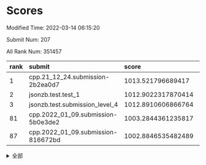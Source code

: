 # Scores

Modified Time: 2022-03-14 06:15:20

Submit Num: 207

All Rank Num: 351457

| rank |               submit               |       score        |       sigma        | pk_num |
| :--- | :--------------------------------- | :----------------- | :----------------- | :----- |
| 1    | cpp.21_12_24.submission-2b2ea0d7   | 1013.521796689417  | 0.8010582559694184 | 6793   |
| 2    | jsonzb.test.test_1                 | 1012.9022317870414 | 0.788346276146879  | 6793   |
| 3    | jsonzb.test.submission_level_4     | 1012.8910606866764 | 0.8043118827186841 | 6795   |
| 81   | cpp.2022_01_09.submission-5b0e3de2 | 1003.2844361235817 | 0.7076009523871292 | 6789   |
| 87   | cpp.2022_01_09.submission-816672bd | 1002.8846535482489 | 0.6992199768003456 | 6793   |


<details>
<summary>全部</summary>

| rank |                 submit                 |       score        |       sigma        | pk_num |
| :--- | :------------------------------------- | :----------------- | :----------------- | :----- |
| 1    | cpp.21_12_24.submission-2b2ea0d7       | 1013.521796689417  | 0.8010582559694184 | 6793   |
| 2    | jsonzb.test.test_1                     | 1012.9022317870414 | 0.788346276146879  | 6793   |
| 3    | jsonzb.test.submission_level_4         | 1012.8910606866764 | 0.8043118827186841 | 6795   |
| 4    | gobigger.level_3.submission_level_3_12 | 1011.9704594755775 | 0.8093507318249603 | 6790   |
| 5    | gobigger.level_3.submission_level_3_38 | 1011.3860514278176 | 0.7741586725699585 | 6792   |
| 6    | gobigger.level_3.submission_level_3_6  | 1011.1615137281811 | 0.7812493877209415 | 6793   |
| 7    | gobigger.level_3.submission_level_3_14 | 1011.0556266686102 | 0.7673825522315656 | 6795   |
| 8    | gobigger.level_3.submission_level_3_9  | 1010.9425308261378 | 0.7484703835626414 | 6792   |
| 9    | gobigger.level_3.submission_level_3_33 | 1010.9265731609516 | 0.7675202660008124 | 6785   |
| 10   | gobigger.level_3.submission_level_3_30 | 1010.6857072486343 | 0.7797091591969272 | 6797   |
| 11   | gobigger.level_3.submission_level_3_3  | 1010.612234023558  | 0.7528966336107985 | 6800   |
| 12   | gobigger.level_3.submission_level_3_5  | 1010.5406837383347 | 0.7626048316366553 | 6791   |
| 13   | gobigger.level_3.submission_level_3_27 | 1010.5395372605205 | 0.8156712758769052 | 6793   |
| 14   | gobigger.level_3.submission_level_3_18 | 1010.4405645208883 | 0.7489382951445661 | 6793   |
| 15   | gobigger.level_3.submission_level_3_49 | 1010.4385650063624 | 0.7749776795747614 | 6789   |
| 16   | gobigger.level_3.submission_level_3_48 | 1010.3991263647251 | 0.739811379235828  | 6787   |
| 17   | gobigger.level_3.submission_level_3_13 | 1010.3449738047484 | 0.7783317258288005 | 6793   |
| 18   | gobigger.level_3.submission_level_3_41 | 1010.3285645468492 | 0.7476272421248333 | 6796   |
| 19   | gobigger.level_3.submission_level_3_0  | 1010.3239795386405 | 0.7553532824012671 | 6793   |
| 20   | gobigger.level_3.submission_level_3_15 | 1010.3058215844708 | 0.7484455592104625 | 6793   |
| 21   | gobigger.level_3.submission_level_3_25 | 1010.2639202026505 | 0.7443479216773494 | 6790   |
| 22   | gobigger.level_3.submission_level_3_26 | 1010.186387857753  | 0.7782673434075572 | 6794   |
| 23   | gobigger.level_3.submission_level_3_7  | 1010.0836521507429 | 0.7552996244028813 | 6791   |
| 24   | gobigger.level_3.submission_level_3_10 | 1010.0231712484058 | 0.7505829260587443 | 6788   |
| 25   | gobigger.level_3.submission_level_3_47 | 1009.9838623054974 | 0.7897991590217148 | 6793   |
| 26   | gobigger.level_3.submission_level_3_32 | 1009.9605326749964 | 0.75246057723179   | 6791   |
| 27   | gobigger.level_3.submission_level_3_28 | 1009.9531896486536 | 0.7632397701694438 | 6792   |
| 28   | gobigger.level_3.submission_level_3_46 | 1009.8208397153996 | 0.7607377811427121 | 6792   |
| 29   | gobigger.level_3.submission_level_3_43 | 1009.8103175304235 | 0.7780773292807543 | 6793   |
| 30   | gobigger.level_3.submission_level_3_45 | 1009.7934846746281 | 0.7728792432830043 | 6788   |
| 31   | gobigger.level_3.submission_level_3_35 | 1009.7911468435702 | 0.7315173018496777 | 6796   |
| 32   | gobigger.level_3.submission_level_3_36 | 1009.7829622533251 | 0.7597265905787707 | 6786   |
| 33   | gobigger.level_3.submission_level_3_11 | 1009.7537627789011 | 0.7512858839091592 | 6793   |
| 34   | gobigger.level_3.submission_level_3_20 | 1009.7237868113511 | 0.7441901075227203 | 6790   |
| 35   | gobigger.level_3.submission_level_3_34 | 1009.6958535847328 | 0.7514291188184573 | 6797   |
| 36   | gobigger.level_3.submission_level_3_21 | 1009.6734208641125 | 0.7651224658947431 | 6792   |
| 37   | gobigger.level_3.submission_level_3_2  | 1009.672696348944  | 0.7448356526150351 | 6786   |
| 38   | gobigger.level_3.submission_level_3_42 | 1009.6725623819997 | 0.7612499090258839 | 6794   |
| 39   | gobigger.level_3.submission_level_3_40 | 1009.586269400755  | 0.7624362084244585 | 6793   |
| 40   | gobigger.level_3.submission_level_3_19 | 1009.5512556692554 | 0.745384359397786  | 6788   |
| 41   | gobigger.level_3.submission_level_3_1  | 1009.5453373448245 | 0.755076208641071  | 6794   |
| 42   | gobigger.level_3.submission_level_3_44 | 1009.536761854356  | 0.7563190137274949 | 6792   |
| 43   | gobigger.level_3.submission_level_3_29 | 1009.4589250489125 | 0.7417006649330894 | 6795   |
| 44   | gobigger.level_3.submission_level_3_22 | 1009.4501302055651 | 0.7551745458717357 | 6792   |
| 45   | gobigger.level_3.submission_level_3_24 | 1009.4000867975321 | 0.7277490123831368 | 6788   |
| 46   | gobigger.level_3.submission_level_3_17 | 1009.2632433525099 | 0.7498871882507562 | 6793   |
| 47   | gobigger.level_3.submission_level_3_31 | 1009.255047776022  | 0.7387904784799086 | 6791   |
| 48   | gobigger.level_3.submission_level_3_8  | 1009.1945789915234 | 0.7487322530854316 | 6793   |
| 49   | gobigger.level_3.submission_level_3_39 | 1009.0785680489267 | 0.757005951973837  | 6792   |
| 50   | gobigger.level_3.submission_level_3_37 | 1009.0295277893805 | 0.7525005405614289 | 6791   |
| 51   | gobigger.level_3.submission_level_3_16 | 1008.9994051111806 | 0.741396656544727  | 6793   |
| 52   | gobigger.level_3.submission_level_3_4  | 1008.6272798581217 | 0.75874383624576   | 6794   |
| 53   | gobigger.level_3.submission_level_3_23 | 1008.4221420004019 | 0.7481184944242029 | 6789   |
| 54   | gobigger.level_1.submission_level_1_49 | 1005.8074609137664 | 0.7256576572385811 | 6783   |
| 55   | gobigger.level_1.submission_level_1_9  | 1004.8962408094882 | 0.7190158547248634 | 6792   |
| 56   | gobigger.level_1.submission_level_1_6  | 1004.7453333933751 | 0.7314693447455155 | 6796   |
| 57   | gobigger.level_1.submission_level_1_13 | 1004.6728828362839 | 0.7223710128629247 | 6789   |
| 58   | gobigger.level_1.submission_level_1_40 | 1004.6379562794269 | 0.7333407019919732 | 6788   |
| 59   | gobigger.level_1.submission_level_1_44 | 1004.4500397257368 | 0.7334901725560974 | 6790   |
| 60   | gobigger.level_1.submission_level_1_3  | 1004.3304413440949 | 0.7261002311746501 | 6789   |
| 61   | gobigger.level_1.submission_level_1_15 | 1004.3170891754175 | 0.7174324773415381 | 6794   |
| 62   | gobigger.level_1.submission_level_1_25 | 1004.1630249048334 | 0.7270007253514359 | 6795   |
| 63   | gobigger.level_1.submission_level_1_41 | 1004.0981987882379 | 0.7280365481991999 | 6793   |
| 64   | gobigger.level_1.submission_level_1_23 | 1004.0951284329017 | 0.7296213238261369 | 6787   |
| 65   | gobigger.level_1.submission_level_1_10 | 1003.8936630174545 | 0.7145586464002486 | 6789   |
| 66   | gobigger.level_1.submission_level_1_33 | 1003.8302913294579 | 0.714279098073709  | 6788   |
| 67   | gobigger.level_1.submission_level_1_26 | 1003.7599325303619 | 0.7171165984961105 | 6790   |
| 68   | gobigger.level_1.submission_level_1_28 | 1003.7512964500584 | 0.7290037435916363 | 6785   |
| 69   | gobigger.level_1.submission_level_1_0  | 1003.6901540001872 | 0.7128531650722837 | 6795   |
| 70   | gobigger.level_1.submission_level_1_21 | 1003.4954531736936 | 0.7112059215798391 | 6793   |
| 71   | gobigger.level_1.submission_level_1_11 | 1003.4698076362369 | 0.725426806862966  | 6792   |
| 72   | gobigger.level_1.submission_level_1_29 | 1003.4533663601997 | 0.7184701301921053 | 6795   |
| 73   | gobigger.level_1.submission_level_1_24 | 1003.4448012029154 | 0.7127195360744947 | 6787   |
| 74   | gobigger.level_1.submission_level_1_7  | 1003.4316643890106 | 0.7127858034512506 | 6788   |
| 75   | gobigger.level_1.submission_level_1_16 | 1003.428424391476  | 0.7177486183362027 | 6789   |
| 76   | gobigger.level_1.submission_level_1_36 | 1003.3771868571984 | 0.7195695729503268 | 6789   |
| 77   | gobigger.level_1.submission_level_1_18 | 1003.3597214273943 | 0.7205507468242661 | 6792   |
| 78   | gobigger.level_1.submission_level_1_46 | 1003.3407458857513 | 0.7206115683638565 | 6790   |
| 79   | gobigger.level_1.submission_level_1_4  | 1003.334546656712  | 0.716059255841649  | 6792   |
| 80   | gobigger.level_1.submission_level_1_37 | 1003.303317229919  | 0.7269715297546634 | 6787   |
| 81   | cpp.2022_01_09.submission-5b0e3de2     | 1003.2844361235817 | 0.7076009523871292 | 6789   |
| 82   | gobigger.level_1.submission_level_1_48 | 1003.2489482900332 | 0.7137400689131752 | 6789   |
| 83   | gobigger.level_1.submission_level_1_22 | 1003.2324085962899 | 0.7316721211321068 | 6792   |
| 84   | gobigger.level_1.submission_level_1_20 | 1003.1923631187907 | 0.7113578771473746 | 6791   |
| 85   | gobigger.level_1.submission_level_1_5  | 1003.18230664981   | 0.7098183985676081 | 6789   |
| 86   | gobigger.level_1.submission_level_1_27 | 1003.07542637154   | 0.7197998576305042 | 6789   |
| 87   | cpp.2022_01_09.submission-816672bd     | 1002.8846535482489 | 0.6992199768003456 | 6793   |
| 88   | gobigger.level_1.submission_level_1_1  | 1002.8833039686865 | 0.709775189238235  | 6788   |
| 89   | gobigger.level_1.submission_level_1_12 | 1002.875115244777  | 0.714239622718191  | 6797   |
| 90   | gobigger.level_1.submission_level_1_14 | 1002.8525025705926 | 0.71198547272406   | 6794   |
| 91   | gobigger.level_1.submission_level_1_34 | 1002.7009863003253 | 0.7143528332884961 | 6795   |
| 92   | gobigger.level_1.submission_level_1_30 | 1002.6673626805028 | 0.7133333513589647 | 6789   |
| 93   | gobigger.level_1.submission_level_1_31 | 1002.6343861809354 | 0.7192528685571876 | 6785   |
| 94   | gobigger.level_1.submission_level_1_47 | 1002.5669874610677 | 0.7178654486046541 | 6788   |
| 95   | gobigger.level_1.submission_level_1_2  | 1002.5345007759337 | 0.7077958470560795 | 6790   |
| 96   | gobigger.level_1.submission_level_1_8  | 1002.5197875188558 | 0.7194580724630466 | 6793   |
| 97   | gobigger.level_1.submission_level_1_17 | 1002.4580830227706 | 0.7133869562310258 | 6786   |
| 98   | gobigger.level_1.submission_level_1_38 | 1002.4045998343981 | 0.7102939954887809 | 6789   |
| 99   | gobigger.level_1.submission_level_1_42 | 1002.2888833770005 | 0.7080154529591788 | 6797   |
| 100  | gobigger.level_1.submission_level_1_45 | 1002.2574175716928 | 0.7089479551770068 | 6796   |
| 101  | gobigger.level_1.submission_level_1_43 | 1002.2269062761857 | 0.7119916198909285 | 6797   |
| 102  | gobigger.level_1.submission_level_1_32 | 1001.9866797143785 | 0.7090391175354132 | 6793   |
| 103  | gobigger.level_1.submission_level_1_39 | 1001.9029793253738 | 0.7163222610091807 | 6789   |
| 104  | gobigger.level_1.submission_level_1_19 | 1001.8291713593428 | 0.7085483617866243 | 6793   |
| 105  | gobigger.level_1.submission_level_1_35 | 1001.6594899686103 | 0.7253864206161769 | 6793   |
| 106  | gobigger.random.submission_random_0    | 997.3734425036145  | 0.7097501495672577 | 6795   |
| 107  | gobigger.random.submission_random_34   | 997.2239255024205  | 0.7077317170351022 | 6788   |
| 108  | gobigger.random.submission_random_22   | 997.1773848118257  | 0.7107788229590559 | 6795   |
| 109  | gobigger.random.submission_random_38   | 997.0338963329132  | 0.7071636216741666 | 6788   |
| 110  | gobigger.random.submission_random_37   | 996.9945256980214  | 0.6957705047457547 | 6790   |
| 111  | gobigger.random.submission_random_19   | 996.9818864637083  | 0.7098022195044289 | 6787   |
| 112  | gobigger.random.submission_random_26   | 996.9662890550051  | 0.711340055261867  | 6788   |
| 113  | gobigger.random.submission_random_36   | 996.9262018495281  | 0.7210710909173897 | 6793   |
| 114  | gobigger.random.submission_random_6    | 996.8375179233495  | 0.7163567142563211 | 6791   |
| 115  | gobigger.random.submission_random_13   | 996.6481301669868  | 0.7091992149445572 | 6796   |
| 116  | gobigger.random.submission_random_10   | 996.505246697214   | 0.7112009813609222 | 6793   |
| 117  | gobigger.random.submission_random_18   | 996.4025673408063  | 0.7104109442057931 | 6786   |
| 118  | gobigger.random.submission_random_5    | 996.3975963256008  | 0.7106135677500816 | 6795   |
| 119  | gobigger.random.submission_random_31   | 996.3852263827584  | 0.7076893901036696 | 6791   |
| 120  | gobigger.random.submission_random_25   | 996.3784911846984  | 0.6983929638784903 | 6800   |
| 121  | gobigger.random.submission_random_39   | 996.355679061495   | 0.7191222256147684 | 6786   |
| 122  | gobigger.random.submission_random_47   | 996.3342306878669  | 0.7140848494057787 | 6793   |
| 123  | gobigger.random.submission_random_3    | 996.3099117658169  | 0.7008683657519769 | 6788   |
| 124  | gobigger.random.submission_random_33   | 996.2759620733435  | 0.7151208129164739 | 6789   |
| 125  | gobigger.random.submission_random_9    | 996.1798121196256  | 0.7064456054258621 | 6795   |
| 126  | gobigger.random.submission_random_29   | 996.1293964372361  | 0.7102180233567916 | 6792   |
| 127  | gobigger.random.submission_random_32   | 996.1054238396543  | 0.7216948503718157 | 6796   |
| 128  | gobigger.random.submission_random_48   | 996.1037596547962  | 0.7179019463889591 | 6794   |
| 129  | gobigger.random.submission_random_42   | 996.086082461999   | 0.7052749763635787 | 6790   |
| 130  | gobigger.random.submission_random_35   | 996.0747029117699  | 0.7081639532559034 | 6793   |
| 131  | gobigger.random.submission_random_7    | 996.0527536471443  | 0.7104399547852995 | 6791   |
| 132  | gobigger.random.submission_random_2    | 996.018599206628   | 0.7016790878236852 | 6789   |
| 133  | gobigger.random.submission_random_21   | 996.0021213290012  | 0.7092787356379785 | 6797   |
| 134  | gobigger.random.submission_random_28   | 995.978996772505   | 0.7155227004510473 | 6795   |
| 135  | gobigger.random.submission_random_20   | 995.9763743654354  | 0.7134446020897645 | 6788   |
| 136  | gobigger.random.submission_random_49   | 995.9513692224405  | 0.7049369970294956 | 6791   |
| 137  | gobigger.random.submission_random_27   | 995.9455559530122  | 0.7129787880727124 | 6794   |
| 138  | gobigger.random.submission_random_15   | 995.9006135942453  | 0.7090982729281592 | 6787   |
| 139  | gobigger.random.submission_random_8    | 995.8684025186616  | 0.7081357703817914 | 6784   |
| 140  | gobigger.random.submission_random_11   | 995.8643503058431  | 0.7102859976732635 | 6781   |
| 141  | gobigger.random.submission_random_43   | 995.8087350171645  | 0.7151986355159723 | 6789   |
| 142  | gobigger.random.submission_random_40   | 995.765982627768   | 0.7172137949402515 | 6790   |
| 143  | gobigger.random.submission_random_12   | 995.7480206278243  | 0.7138670580567522 | 6793   |
| 144  | gobigger.random.submission_random_1    | 995.7205913843659  | 0.7175376383266199 | 6794   |
| 145  | gobigger.random.submission_random_24   | 995.6015891228458  | 0.7144283251711241 | 6795   |
| 146  | gobigger.random.submission_random_14   | 995.4965460111969  | 0.6982626333811895 | 6793   |
| 147  | gobigger.random.submission_random_17   | 995.4807769370534  | 0.7208019051221437 | 6788   |
| 148  | gobigger.random.submission_random_41   | 995.354065282145   | 0.6993155650929376 | 6790   |
| 149  | gobigger.random.submission_random_4    | 995.3449429677542  | 0.7191427686059816 | 6792   |
| 150  | gobigger.random.submission_random_30   | 995.344405739504   | 0.7033839965497635 | 6789   |
| 151  | gobigger.random.submission_random_45   | 995.2941452671434  | 0.719017147591985  | 6792   |
| 152  | gobigger.random.submission_random_44   | 994.9230278642016  | 0.7260907848308076 | 6792   |
| 153  | gobigger.random.submission_random_23   | 994.860646426438   | 0.7219024167717288 | 6798   |
| 154  | gobigger.random.submission_random_16   | 994.4304992007883  | 0.7223644647375094 | 6794   |
| 155  | gobigger.random.submission_random_46   | 994.1721209337383  | 0.70856029413562   | 6787   |
| 156  | gobigger.level_2.submission_level_2_45 | 994.134452414854   | 0.7301279532675045 | 6791   |
| 157  | gobigger.level_2.submission_level_2_35 | 994.0710344356513  | 0.7317966103254694 | 6793   |
| 158  | gobigger.level_2.submission_level_2_10 | 993.6351262513119  | 0.7276675438652525 | 6791   |
| 159  | gobigger.level_2.submission_level_2_2  | 993.521526654675   | 0.730615391546017  | 6794   |
| 160  | gobigger.level_2.submission_level_2_34 | 993.47559395021    | 0.7333034845328902 | 6788   |
| 161  | gobigger.level_2.submission_level_2_46 | 993.4321969575013  | 0.7303277222104578 | 6788   |
| 162  | gobigger.level_2.submission_level_2_15 | 993.3992205955778  | 0.7366094397515907 | 6796   |
| 163  | gobigger.level_2.submission_level_2_11 | 993.3317726493061  | 0.7506792619067079 | 6795   |
| 164  | gobigger.level_2.submission_level_2_6  | 993.0550004723802  | 0.7373988066192764 | 6789   |
| 165  | gobigger.level_2.submission_level_2_42 | 992.9838475476538  | 0.7368866572024725 | 6791   |
| 166  | gobigger.level_2.submission_level_2_28 | 992.8869013384084  | 0.7417783021380533 | 6788   |
| 167  | gobigger.level_2.submission_level_2_49 | 992.8647043151091  | 0.7552893352442441 | 6795   |
| 168  | gobigger.level_2.submission_level_2_30 | 992.7789639507236  | 0.7388764001279032 | 6795   |
| 169  | gobigger.level_2.submission_level_2_16 | 992.7155583467649  | 0.7455447746966268 | 6791   |
| 170  | gobigger.level_2.submission_level_2_20 | 992.6716633341227  | 0.7435547510460705 | 6793   |
| 171  | gobigger.level_2.submission_level_2_26 | 992.5386534835262  | 0.7301522495751608 | 6793   |
| 172  | gobigger.level_2.submission_level_2_21 | 992.5213954687886  | 0.7399188983692423 | 6797   |
| 173  | gobigger.level_2.submission_level_2_48 | 992.5170396434822  | 0.7473620593166719 | 6793   |
| 174  | gobigger.level_2.submission_level_2_27 | 992.4397474950124  | 0.7528576202916406 | 6791   |
| 175  | gobigger.level_2.submission_level_2_23 | 992.3696556527495  | 0.769019652431602  | 6791   |
| 176  | gobigger.level_2.submission_level_2_0  | 992.3644810286698  | 0.732531491309134  | 6793   |
| 177  | gobigger.level_2.submission_level_2_24 | 992.348907518764   | 0.7384952322596207 | 6792   |
| 178  | gobigger.level_2.submission_level_2_47 | 992.3230759037797  | 0.7369926627378057 | 6795   |
| 179  | gobigger.level_2.submission_level_2_38 | 992.2452977140339  | 0.7346546354401463 | 6789   |
| 180  | gobigger.level_2.submission_level_2_29 | 992.1856396912943  | 0.7302613593320592 | 6793   |
| 181  | gobigger.level_2.submission_level_2_1  | 992.1737305148457  | 0.7661784893771958 | 6790   |
| 182  | gobigger.level_2.submission_level_2_4  | 992.1373749715077  | 0.7381716625960026 | 6790   |
| 183  | gobigger.level_2.submission_level_2_40 | 992.1047646538672  | 0.744954843846582  | 6792   |
| 184  | gobigger.level_2.submission_level_2_43 | 991.986829896593   | 0.7405209970276833 | 6789   |
| 185  | gobigger.level_2.submission_level_2_37 | 991.9633558825467  | 0.7471340519976262 | 6790   |
| 186  | gobigger.level_2.submission_level_2_3  | 991.8640096419755  | 0.7479286500630997 | 6790   |
| 187  | gobigger.level_2.submission_level_2_33 | 991.8579720056189  | 0.7391653910267991 | 6790   |
| 188  | gobigger.level_2.submission_level_2_19 | 991.764005814491   | 0.7522293720030209 | 6794   |
| 189  | gobigger.level_2.submission_level_2_22 | 991.7298068727345  | 0.7343365771414535 | 6798   |
| 190  | gobigger.level_2.submission_level_2_39 | 991.6737407202721  | 0.7514057285570176 | 6793   |
| 191  | gobigger.level_2.submission_level_2_32 | 991.559756539096   | 0.7919148717970524 | 6794   |
| 192  | gobigger.level_2.submission_level_2_14 | 991.5517550954821  | 0.7601976252156455 | 6793   |
| 193  | gobigger.level_2.submission_level_2_41 | 991.4568297873152  | 0.7482958020008748 | 6790   |
| 194  | gobigger.level_2.submission_level_2_7  | 991.3310545387806  | 0.7630968664054635 | 6792   |
| 195  | gobigger.level_2.submission_level_2_36 | 991.3161714254816  | 0.7599594197471603 | 6792   |
| 196  | gobigger.level_2.submission_level_2_17 | 991.3082897561784  | 0.7501189567157271 | 6794   |
| 197  | gobigger.level_2.submission_level_2_12 | 991.2990894499839  | 0.7693103138326215 | 6790   |
| 198  | gobigger.level_2.submission_level_2_31 | 990.8926895825236  | 0.7646818716106224 | 6789   |
| 199  | gobigger.level_2.submission_level_2_5  | 990.84823200454    | 0.7539556392758973 | 6793   |
| 200  | gobigger.level_2.submission_level_2_13 | 990.6666675314613  | 0.7605721211877757 | 6789   |
| 201  | gobigger.level_2.submission_level_2_8  | 990.4457647410751  | 0.7397862561316987 | 6791   |
| 202  | gobigger.level_2.submission_level_2_25 | 990.4274217502551  | 0.7569905907503142 | 6795   |
| 203  | gobigger.level_2.submission_level_2_44 | 990.2889546226     | 0.776572003290833  | 6786   |
| 204  | gobigger.level_2.submission_level_2_9  | 989.5398140185227  | 0.7750718092770484 | 6791   |
| 205  | gobigger.level_2.submission_level_2_18 | 989.4455788187355  | 0.7992296680890149 | 6789   |
| 206  | gobigger.none.submission_none_1        | 975.6107192840666  | 1.5033425870580563 | 6788   |
| 207  | gobigger.none.submission_none_0        | 975.1041909718755  | 1.5757915502167126 | 6791   |

</details>